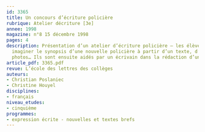 ```yaml
---
id: 3365
title: Un concours d’écriture policière 
rubrique: Atelier décriture [3e]
annee: 1998
magazine: n°8 15 décembre 1998
pages: 4
description: Présentation d’un atelier d’écriture policière – les élèves doivent
  imaginer le synopsis d’une nouvelle policière à partir d’un texte, d’objets et de
  photos… Ils sont ensuite aidés par un écrivain dans la rédaction d’une nouvelle…
article_pdf: 3365.pdf
revue: L’école des lettres des collèges
auteurs:
- Christian Poslaniec
- Christine Houyel
disciplines:
- français
niveau_etudes:
- cinquième
programmes:
- expression écrite - nouvelles et textes brefs
---
```

